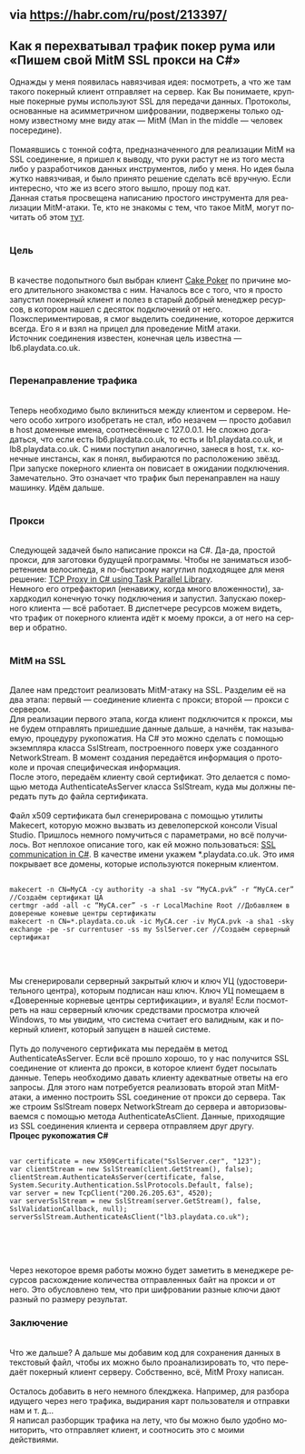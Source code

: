 <div class="tm-misprint-area">
    <div class="tm-misprint-area__wrapper">
        <article class="tm-article-presenter__content tm-article-presenter__content_narrow">
            <div class="tm-article-presenter__header">
                <div class="tm-article-snippet tm-article-presenter__snippet">
                    <h2><span>via <a href="https://habr.com/ru/post/213397/">https://habr.com/ru/post/213397/</a></span></h2>
                    <h1 lang="ru" class="tm-article-snippet__title tm-article-snippet__title_h1"><span>Как я перехватывал трафик покер рума или «Пишем свой MitM SSL прокси на C#»</span></h1>
                </div>
            </div>
            <!---->
            <div data-gallery-root="" class="tm-article-body" lang="ru">
                <div></div>
                <div id="post-content-body">
                    <div>
                        <div class="article-formatted-body article-formatted-body article-formatted-body_version-1">
                            <div xmlns="http://www.w3.org/1999/xhtml">Однажды у меня появилась навязчивая идея: посмотреть, а что же там такого покерный клиент отправляет на сервер. Как Вы понимаете, крупные покерные румы используют SSL для передачи данных. Протоколы, основанные на асимметричном шифровании, подвержены только одному известному мне виду атак — MitM (Man in the middle — человек посередине). <br>
                                <br>
                                Помаявшись с тонной софта, предназначенного для реализации MitM на SSL соединение, я пришел к выводу, что руки растут не из того места либо у разработчиков данных инструментов, либо у меня. Но идея была жутко навязчивая, и было принято решение сделать всё вручную. Если интересно, что же из всего этого вышло, прошу под кат.<br>
                                <img src="https://habrastorage.org/r/w1560/getpro/habr/post_images/da9/cde/e8d/da9cdee8d285cc304fdbbe10ac76e66f.jpg" data-src="https://habrastorage.org/getpro/habr/post_images/da9/cde/e8d/da9cdee8d285cc304fdbbe10ac76e66f.jpg" alt=""><br>
                                Данная статья просвещена написанию простого инструмента для реализации MitM-атаки. Те, кто не знакомы с тем, что такое MitM, могут почитать об этом <a href="http://ru.wikipedia.org/wiki/%D0%A7%D0%B5%D0%BB%D0%BE%D0%B2%D0%B5%D0%BA_%D0%BF%D0%BE%D1%81%D0%B5%D1%80%D0%B5%D0%B4%D0%B8%D0%BD%D0%B5">тут</a>.<br>
                                <br>
                                <h3>Цель</h3><br>
                                В качестве подопытного был выбран клиент <a href="http://www.wincake.com/">Cake Poker</a> по причине моего длительного знакомства с ним. Началось все с того, что я просто запустил покерный клиент и полез в старый добрый менеджер ресурсов, в котором нашел с десяток подключений от него.<br>
                                <img src="https://habrastorage.org/r/w1560/getpro/habr/post_images/27c/6cf/e82/27c6cfe82800e7b7f41695035622a259.png" data-src="https://habrastorage.org/getpro/habr/post_images/27c/6cf/e82/27c6cfe82800e7b7f41695035622a259.png" alt=""><br>
                                Поэкспериментировав, я смог выделить соединение, которое держится всегда. Его я и взял на прицел для проведение MitM атаки.<br>
                                <img src="https://habrastorage.org/r/w1560/getpro/habr/post_images/8fa/109/b0a/8fa109b0a7fb511ab5d6de4c686d1d10.png" data-src="https://habrastorage.org/getpro/habr/post_images/8fa/109/b0a/8fa109b0a7fb511ab5d6de4c686d1d10.png" alt=""><br>
                                Источник соединения известен, конечная цель известна — lb6.playdata.co.uk. <br>
                                <br>
                                <h3>Перенаправление трафика</h3><br>
                                Теперь необходимо было вклиниться между клиентом и сервером. Нечего особо хитрого изобретать не стал, ибо незачем — просто добавил в host доменные имена, соотнесённые с 127.0.0.1. Не сложно догадаться, что если есть lb6.playdata.co.uk, то есть и lb1.playdata.co.uk, и lb8.playdata.co.uk. С ними поступил аналогично, занеся в host, т.к. конечные инстансы, как я понял, выбираются по расположению звёзд. При запуске покерного клиента он повисает в ожидании подключения. Замечательно. Это означает что трафик был перенаправлен на нашу машинку. Идём дальше.<br>
                                <img src="https://habrastorage.org/r/w1560/getpro/habr/post_images/e9a/6b0/3df/e9a6b03dfeca220fb12c90c07cc424ae.png" data-src="https://habrastorage.org/getpro/habr/post_images/e9a/6b0/3df/e9a6b03dfeca220fb12c90c07cc424ae.png" alt=""><br>
                                <br>
                                <h3>Прокси</h3><br>
                                Следующей задачей было написание прокси на C#. Да-да, простой прокси, для заготовки будущей программы. Чтобы не заниматься изобретением велосипеда, я по-быстрому нагуглил подходящее для меня решение: <a href="http://loosexaml.wordpress.com/2011/04/27/tcp-proxy-in-c-using-tasks-parallel-library/">TCP Proxy in C# using Task Parallel Library</a>.<br>
                                Немного его отрефакторил (ненавижу, когда много вложенности), захардкодил конечную точку подключения и запустил. Запускаю покерного клиента — всё работает. В диспетчере ресурсов можем видеть, что трафик от покерного клиента идёт к моему прокси, а от него на сервер и обратно. <br>
                                <br>
                                <h3>MitM на SSL</h3><br>
                                Далее нам предстоит реализовать MitM-атаку на SSL. Разделим её на два этапа: первый — соединение клиента с прокси; второй — прокси с сервером.<br>
                                Для реализации первого этапа, когда клиент подключится к прокси, мы не будем отправлять пришедшие данные дальше, а начнём, так называемую, процедуру рукопожатия. На C# это можно сделать с помощью экземпляра класса SslStream, построенного поверх уже созданного NetworkStream. В момент создания передаётся информация о протоколе и прочая специфическая информация. <br>
                                После этого, передаём клиенту свой сертификат. Это делается с помощью метода AuthenticateAsServer класса SslStream, куда мы должны передать путь до файла сертификата. <br>
                                <br>
                                Файл x509 сертификата был сгенерирована с помощью утилиты Makecert, которую можно вызвать из девелоперской консоли Visual Studio. Пришлось немного помучиться с параметрами, но всё получилось. Вот неплохое описание того, как ей можно пользоваться: <a href="http://ishare2learn.wordpress.com/tag/ssl/">SSL communication in C#</a>. В качестве имени укажем *.playdata.co.uk. Это имя покрывает все домены, которые используются покерным клиентом. <br>
                                <pre>
                                    <code class="hljs cs">
<span>makecert -n CN=MyCA -cy authority -a sha1 -sv “MyCA.pvk” -r “MyCA.cer” <span class="hljs-comment">//Создаём сертификат ЦА</span></span>
<span>certmgr -<span class="hljs-keyword">add</span> -all -c “MyCA.cer” -s -r LocalMachine Root <span class="hljs-comment">//Добавляем в довереные коневые центры сертификаты</span></span>
<span>makecert -n CN=*.playdata.co.uk -ic MyCA.cer -iv MyCA.pvk -a sha1 -sky exchange -pe -sr currentuser -ss my SslServer.cer <span class="hljs-comment">//Создаём серверный сертификат</span></span>
                                    </code>
                                </pre>
                                <br>
                                Мы сгенерировали серверный закрытый ключ и ключ УЦ (удостоверительного центра), которым подписан наш ключ. Ключ УЦ помещаем в «Доверенные корневые центры сертификации», и вуаля! Если посмотреть на наш серверный ключик средствами просмотра ключей Windows, то мы увидим, что система считает его валидным, как и покерный клиент, который запущен в нашей системе. <br>
                                <img src="https://habrastorage.org/r/w1560/getpro/habr/post_images/c71/50b/1a3/c7150b1a3f7126a8446a34fc8419eb9a.png" data-src="https://habrastorage.org/getpro/habr/post_images/c71/50b/1a3/c7150b1a3f7126a8446a34fc8419eb9a.png" alt=""><br>
                                <br>
                                Путь до полученого сертификата мы передаём в метод AuthenticateAsServer. Если всё прошло хорошо, то у нас получится SSL соединение от клиента до прокси, в которое клиент будет посылать данные. Теперь необходимо давать клиенту адекватные ответы на его запросы. Для этого нам потребуется реализовать второй этап MitM-атаки, а именно построить SSL соединение от прокси до сервера. Так же строим SslStream поверх NetworkStream до сервера и авторизовываемся с помощью метода AuthenticateAsClient. Данные, приходящие из SSL соединения клиента и сервера отправляем друг другу. <br>
                                <div><b class="spoiler_title">Процес рукопожатия C#</b>
                                        <pre>
                                            <code class="hljs cs">
<span>var certificate = <span class="hljs-built_in">new</span> X509Certificate("SslServer.cer", "123");</span>
<span>var clientStream = <span class="hljs-built_in">new</span> SslStream(client.GetStream(), <span class="hljs-keyword">false</span>);</span>
<span>clientStream.AuthenticateAsServer(certificate, <span class="hljs-keyword">false</span>, <span class="hljs-keyword">System</span>.<span class="hljs-keyword">Security</span>.Authentication.SslProtocols.<span class="hljs-keyword">Default</span>, <span class="hljs-keyword">false</span>);</span>
<span>var <span class="hljs-keyword">server</span> = <span class="hljs-built_in">new</span> TcpClient("200.26.205.63", <span class="hljs-number">4520</span>);</span>
<span>var serverSslStream = <span class="hljs-built_in">new</span> SslStream(<span class="hljs-keyword">server</span>.GetStream(), <span class="hljs-keyword">false</span>, SslValidationCallback, <span class="hljs-keyword">null</span>);</span>
<span>serverSslStream.AuthenticateAsClient("lb3.playdata.co.uk");</span>
                                            </code>
                                        </pre>
                                        <br>
                                </div><br>
                                Через некоторое время работы можно будет заметить в менеджере ресурсов расхождение количества отправленных байт на прокси и от него. Это обусловлено тем, что при шифровании разные ключи дают разный по размеру результат.<br>
                                <img src="https://habrastorage.org/r/w1560/getpro/habr/post_images/2e0/30e/36d/2e030e36d580c262c586320f747acbbe.png" data-src="https://habrastorage.org/getpro/habr/post_images/2e0/30e/36d/2e030e36d580c262c586320f747acbbe.png" alt=""><br>
                                <h3>Заключение</h3><br>
                                Что же дальше? А дальше мы добавим код для сохранения данных в текстовый файл, чтобы их можно было проанализировать то, что передаёт покерный клиент серверу. Собственно, всё, MitM Proxy написан.<br>
                                <br>
                                Осталось добавить в него немного блекджека. Например, для разбора идущего через него трафика, выдирания карт пользователя и отправки нам и т. д… <br>
                                Я написал разборщик трафика на лету, что бы можно было удобно мониторить, что отправляет клиент, и соотносить это с моими действиями.<br>
                            </div>
                        </div>
                    </div>
                </div>
            </div>
        </article>
    </div>
    <!---->
</div>
